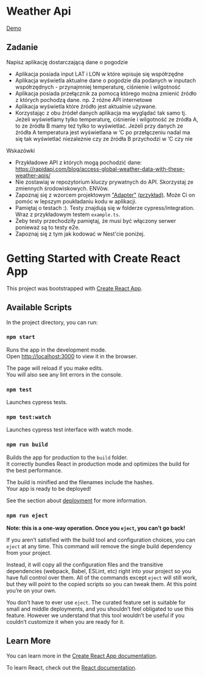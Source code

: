 # Weather Api

[Demo](https://paulgrym.github.io/weather-website/)

## Zadanie

Napisz aplikację dostarczającą dane o pogodzie

- Aplikacja posiada input LAT i LON w które wpisuje się współrzędne
- Aplikacja wyświetla aktualne dane o pogodzie dla podanych w inputach współrzędnych - przynajmniej temperaturę, ciśnienie i wilgotność
- Aplikacja posiada przełącznik za pomocą którego można zmienić źródło z których pochodzą dane. np. 2 różne API internetowe
- Aplikacja wyświetla które źródło jest aktualnie używane.
- Korzystając z obu źródeł danych aplikacja ma wyglądać tak samo tj. Jeżeli wyświetlamy tylko temperaturę, ciśnienie i wilgotność ze źródła A, to ze źródła B mamy też tylko to wyświetlać. Jeżeli przy danych ze źródła A temperatura jest wyświetlana w ‘C po przełączeniu nadal ma się tak wyświetlać niezależnie czy ze źródła B przychodzi w ‘C czy nie

Wskazówki

- Przykładowe API z których mogą pochodzić dane: https://rapidapi.com/blog/access-global-weather-data-with-these-weather-apis/
- Nie zostawiaj w repozytorium kluczy prywatnych do API. Skorzystaj ze zmiennych środowiskowych. ENVów.
- Zapoznaj się z wzorcem projektowym ["Adapter"](https://refactoring.guru/pl/design-patterns/adapter) [(przykład)](https://refactoring.guru/pl/design-patterns/adapter/typescript/example). Może Ci on pomóc w lepszym poukładaniu kodu w aplikacji.
- Pamiętaj o testach :). Testy znajdują się w folderze cypress/integration. Wraz z przykładowym testem `example.ts`.
- Żeby testy przechodziły pamiętaj, że musi być włączony serwer ponieważ są to testy e2e.
- Zapoznaj się z tym jak kodować w Nest'cie poniżej.

# Getting Started with Create React App

This project was bootstrapped with [Create React App](https://github.com/facebook/create-react-app).

## Available Scripts

In the project directory, you can run:

### `npm start`

Runs the app in the development mode.\
Open [http://localhost:3000](http://localhost:3000) to view it in the browser.

The page will reload if you make edits.\
You will also see any lint errors in the console.

### `npm test`

Launches cypress tests.

### `npm test:watch`

Launches cypress test interface with watch mode.

### `npm run build`

Builds the app for production to the `build` folder.\
It correctly bundles React in production mode and optimizes the build for the best performance.

The build is minified and the filenames include the hashes.\
Your app is ready to be deployed!

See the section about [deployment](https://facebook.github.io/create-react-app/docs/deployment) for more information.

### `npm run eject`

**Note: this is a one-way operation. Once you `eject`, you can’t go back!**

If you aren’t satisfied with the build tool and configuration choices, you can `eject` at any time. This command will remove the single build dependency from your project.

Instead, it will copy all the configuration files and the transitive dependencies (webpack, Babel, ESLint, etc) right into your project so you have full control over them. All of the commands except `eject` will still work, but they will point to the copied scripts so you can tweak them. At this point you’re on your own.

You don’t have to ever use `eject`. The curated feature set is suitable for small and middle deployments, and you shouldn’t feel obligated to use this feature. However we understand that this tool wouldn’t be useful if you couldn’t customize it when you are ready for it.

## Learn More

You can learn more in the [Create React App documentation](https://facebook.github.io/create-react-app/docs/getting-started).

To learn React, check out the [React documentation](https://reactjs.org/).
